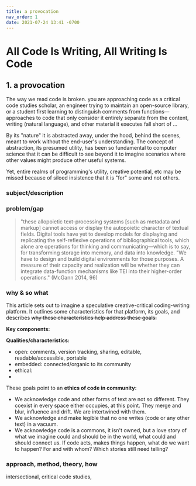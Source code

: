 ```yaml
---
title: a provocation
nav_order: 1
date: 2021-07-24 13:41 -0700
---
```


# All Code Is Writing, All Writing Is Code

<!-- [readme](readme.md) | [a provocation](a-provocation.md) | [case studies](case-studies.md) | [ideal platform](ideal-platform.md) -->

<!-- !["I can't tonight, I'm going online"](goingonline.jpg) -->

## 1. a provocation

The way we read code is broken.  you are approaching code as a critical code studies scholar, an engineer trying to maintain an open-source library, or a student first learning to distinguish comments from functions—approaches to code that only consider it entirely separate from the content, writing (natural language), and other material it executes fall short of ...   

By its "nature" it is abstracted away, under the hood, behind the scenes, meant to work without the end-user's understanding. The concept of abstraction, its presumed utility, has been so fundamental to computer science that it can be difficult to see beyond it to imagine scenarios where other values might produce other useful systems. 

Yet, entire realms of programming's utility, creative potential, etc may be missed because of siloed insistence that it is "for" some and not others. 


### subject/description

### problem/gap


>"these allopoietic text-processing systems [such as metadata and markup] cannot access or display the autopoietic character of textual fields. Digital tools have yet to develop models for displaying and replicating the self-reflexive operations of bibliographical tools, which alone are operations for thinking and communicating—which is to say, for transforming storage into memory, and data into knowledge.
>"We have to design and build digital environments for those purposes. A measure of their capacity and realization will be whether they can integrate data-function mechanisms like TEI into their higher-order operations." (McGann 2014, 96)


### why & so what

This article sets out to imagine a speculative creative-critical coding-writing platform. It outlines some characteristics for that platform, its goals, and describes ~~why these characteristics help address these goals.~~

**Key components:**

**Qualities/characteristics:**
- open: comments, version tracking, sharing, editable, readable/accessible, portable
- embedded: connected/organic to its community
- ethical:
- 

These goals point to an **ethics of code in community:** 
- We acknowledge code and other forms of text are not so different. They coexist in every space either occupies, at this point. They merge and blur, influence and drift. We are intertwined with them.
- We acknowledge and make legible that no one writes (code or any other text) in a vacuum.  
- We acknowledge code is a commons, it isn't owned, but a love story of what we imagine could and should be in the world, what could and should connect us. If code acts, makes things happen, what do we want to happen? For and with whom? Which stories still need telling? 
 
### approach, method, theory, how

intersectional, critical code studies, 